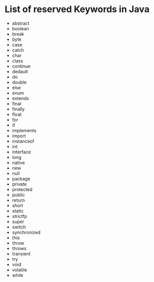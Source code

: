 # List of reserved Keywords in Java

* abstract
* boolean
* break
* byte
* case
* catch
* char
* class
* continue
* dedault
* do
* double
* else
* enum
* extends
* final
* finally
* float
* for
* if
* implements
* import
* instanceof
* int
* interface
* long
* native
* new
* null
* package
* private
* protected
* public
* return
* short
* static
* strictfp
* super
* switch
* synchronized
* this
* throw
* throws
* transient
* try
* void
* volatile
* while